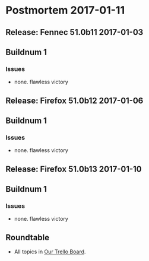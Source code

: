 # Postmortem 2017-01-11

## Release: Fennec 51.0b11 2017-01-03

## Buildnum 1
### Issues
- none. flawless victory


## Release: Firefox 51.0b12 2017-01-06

## Buildnum 1
### Issues
- none. flawless victory


## Release: Firefox 51.0b13 2017-01-10

## Buildnum 1
### Issues
- none. flawless victory



## Roundtable
- All topics in [Our Trello Board](https://trello.com/b/MXHaVRcP/release-promotion-meeting).